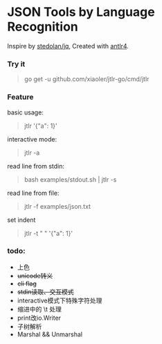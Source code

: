 # JSON Tools by Language Recognition

Inspire by [stedolan/jq](https://github.com/stedolan/jq), Created with [antlr4](https://github.com/antlr/antlr4).

### Try it

> go get -u github.com/xiaoler/jtlr-go/cmd/jtlr

### Feature

basic usage:
> jtlr '{"a": 1}'

interactive mode:
> jtlr -a

read line from stdin:
> bash examples/stdout.sh | jtlr -s

read line from file:
> jtlr -f examples/json.txt

set indent
> jtlr -t "  " '{"a": 1}'

### todo:

- 上色
- ~~unicode转义~~
- ~~cli flag~~
- ~~stdin读取、交互模式~~
- interactive模式下特殊字符处理
- 缩进中的 \t 处理
- print改io.Writer
- 子树解析
- Marshal && Unmarshal
